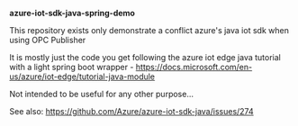 **azure-iot-sdk-java-spring-demo**

This repository exists only demonstrate a conflict azure's java iot sdk when using OPC Publisher

It is mostly just the code you get following the azure iot edge java tutorial with a light spring boot wrapper - https://docs.microsoft.com/en-us/azure/iot-edge/tutorial-java-module

Not intended to be useful for any other purpose...

See also: https://github.com/Azure/azure-iot-sdk-java/issues/274